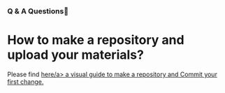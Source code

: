 ### Q & A Questions👋

# How to make a repository and upload your materials?
Please find <a href="https://docs.github.com/en/get-started/quickstart/create-a-repo#commit-your-first-change">here/a> a visual guide to make a repository and Commit your first change.



<!--
**ErasmusESAIP/ErasmusESAIP** is a ✨ _special_ ✨ repository because its `README.md` (this file) appears on your GitHub profile.

Here are some ideas to get you started:

- 🔭 I’m currently working on ...
- 🌱 I’m currently learning ...
- 👯 I’m looking to collaborate on ...
- 🤔 I’m looking for help with ...
- 💬 Ask me about ...
- 📫 How to reach me: ...
- 😄 Pronouns: ...
- ⚡ Fun fact: ...
-->

